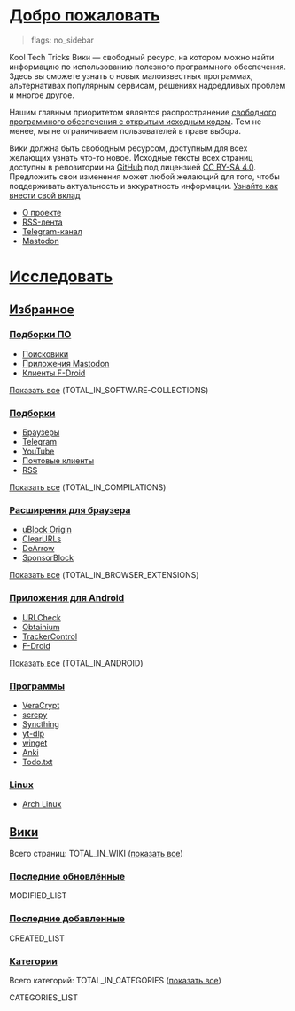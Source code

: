 # [Добро пожаловать](#welcome)

> flags: no_sidebar

Kool Tech Tricks Вики — свободный ресурс, на котором можно найти информацию по
использованию полезного программного обеспечения. Здесь вы сможете узнать о
новых малоизвестных программах, альтернативах популярным сервисам, решениях
надоедливых проблем и многое другое.

Нашим главным приоритетом является распространение
[свободного программного обеспечения
с открытым исходным кодом](https://www.gnu.org/philosophy/free-sw.ru.html). Тем
не менее, мы не ограничиваем пользователей в праве выбора.

Вики должна быть свободным ресурсом, доступным для всех желающих узнать что-то
новое. Исходные тексты всех страниц доступны в репозитории на
[GitHub](https://github.com/KoolTechTricks/pages) под лицензией
[CC BY-SA 4.0](https://creativecommons.org/licenses/by-sa/4.0). Предложить свои
изменения может любой желающий для того, чтобы поддерживать актуальность и
аккуратность информации.
[Узнайте как внести
свой вклад](https://github.com/KoolTechTricks/pages/blob/main/CONTRIBUTING.md)

- [О проекте](/about)
- [RSS-лента](/feed.atom)
- [Telegram-канал](https://t.me/KoolTechTricks)
- [Mastodon](https://lor.sh/@KoolTechTricks)

# [Исследовать](#discover)

## [Избранное](#featured)

### [Подборки ПО](#software-collections)

- [Поисковики](/wiki/search-engines)
- [Приложения Mastodon](/wiki/mastodon-apps)
- [Клиенты F-Droid](/wiki/f-droid-clients)

[Показать все](/categories/software-collections) (TOTAL_IN_SOFTWARE-COLLECTIONS)

### [Подборки](#compilations)

- [Браузеры](/wiki/browsers)
- [Telegram](/wiki/telegram)
- [YouTube](/wiki/youtube)
- [Почтовые клиенты](/wiki/email)
- [RSS](/wiki/rss.html)

[Показать все](/categories/compilations) (TOTAL_IN_COMPILATIONS)

### [Расширения для браузера](#browser-extensions)

- [uBlock Origin](/wiki/ublock_origin)
- [ClearURLs](/wiki/clearurls)
- [DeArrow](/wiki/dearrow)
- [SponsorBlock](/wiki/sponsorblock)

[Показать все](/categories/browser_extensions) (TOTAL_IN_BROWSER_EXTENSIONS)

### [Приложения для Android](#android-apps)

- [URLCheck](/wiki/urlcheck)
- [Obtainium](/wiki/obtainium)
- [TrackerControl](/wiki/trackercontrol)
- [F-Droid](/wiki/f-droid)

[Показать все](/categories/android) (TOTAL_IN_ANDROID)

### [Программы](#software)

- [VeraCrypt](/wiki/veracrypt)
- [scrcpy](/wiki/scrcpy)
- [Syncthing](/wiki/syncthing)
- [yt-dlp](/wiki/yt-dlp)
- [winget](/wiki/winget)
- [Anki](/wiki/anki)
- [Todo.txt](/wiki/todo.txt)

### [Linux](#linux)

- [Arch Linux](/wiki/arch_linux)

## [Вики](#wiki)

Всего страниц: TOTAL_IN_WIKI ([показать все](/wiki))

### [Последние обновлённые](#last-updated)

MODIFIED_LIST

### [Последние добавленные](#last-added)

CREATED_LIST

### [Категории](#categories)

Всего категорий: TOTAL_IN_CATEGORIES ([показать все](/categories))

CATEGORIES_LIST
